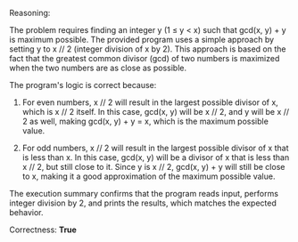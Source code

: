 Reasoning:

The problem requires finding an integer y (1 ≤ y < x) such that gcd(x, y) + y is maximum possible. The provided program uses a simple approach by setting y to x // 2 (integer division of x by 2). This approach is based on the fact that the greatest common divisor (gcd) of two numbers is maximized when the two numbers are as close as possible.

The program's logic is correct because:

1. For even numbers, x // 2 will result in the largest possible divisor of x, which is x // 2 itself. In this case, gcd(x, y) will be x // 2, and y will be x // 2 as well, making gcd(x, y) + y = x, which is the maximum possible value.

2. For odd numbers, x // 2 will result in the largest possible divisor of x that is less than x. In this case, gcd(x, y) will be a divisor of x that is less than x // 2, but still close to it. Since y is x // 2, gcd(x, y) + y will still be close to x, making it a good approximation of the maximum possible value.

The execution summary confirms that the program reads input, performs integer division by 2, and prints the results, which matches the expected behavior.

Correctness: **True**